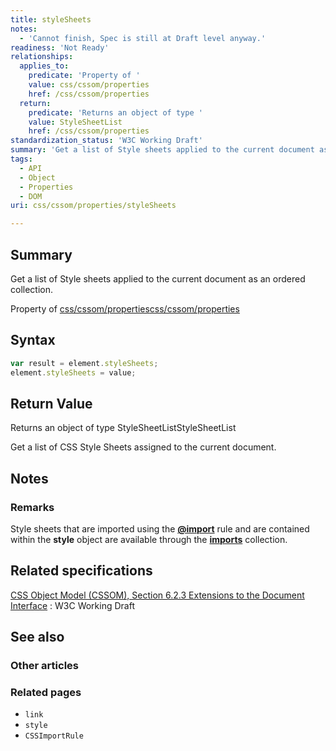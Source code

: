 ```yaml
---
title: styleSheets
notes:
  - 'Cannot finish, Spec is still at Draft level anyway.'
readiness: 'Not Ready'
relationships:
  applies_to:
    predicate: 'Property of '
    value: css/cssom/properties
    href: /css/cssom/properties
  return:
    predicate: 'Returns an object of type '
    value: StyleSheetList
    href: /css/cssom/properties
standardization_status: 'W3C Working Draft'
summary: 'Get a list of Style sheets applied to the current document as an ordered collection.'
tags:
  - API
  - Object
  - Properties
  - DOM
uri: css/cssom/properties/styleSheets

---
```

## <span>Summary</span>

Get a list of Style sheets applied to the current document as an ordered collection.

Property of [css/cssom/properties](/css/cssom/properties)[css/cssom/properties](/css/cssom/properties)

## <span>Syntax</span>

``` js
var result = element.styleSheets;
element.styleSheets = value;
```

## <span>Return Value</span>

Returns an object of type StyleSheetListStyleSheetList

Get a list of CSS Style Sheets assigned to the current document.

## <span>Notes</span>

### <span>Remarks</span>

Style sheets that are imported using the [**@import**](/css/atrules/@import) rule and are contained within the **style** object are available through the [**imports**](/css/cssom/imports) collection.

## <span>Related specifications</span>

[CSS Object Model (CSSOM), Section 6.2.3 Extensions to the Document Interface](http://www.w3.org/TR/cssom/)
:   W3C Working Draft

## <span>See also</span>

### <span>Other articles</span>

### <span>Related pages</span>

-   `link`
-   `style`
-   `CSSImportRule`
